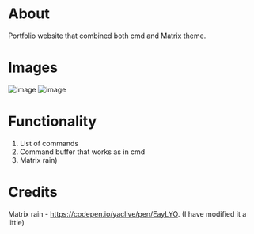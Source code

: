 # About 
Portfolio website that combined both cmd and Matrix theme.

# Images
![image](https://github.com/Yarik7610/portfolio/assets/108609450/a9167cc1-db80-4b5e-a819-d18b755b4d44)
![image](https://github.com/Yarik7610/portfolio/assets/108609450/838d894c-7398-41d6-af39-04ce449709a7)

# Functionality
1. List of commands
2. Command buffer that works as in cmd
3. Matrix rain)

# Credits
Matrix rain - https://codepen.io/yaclive/pen/EayLYO. (I have modified it a little)
